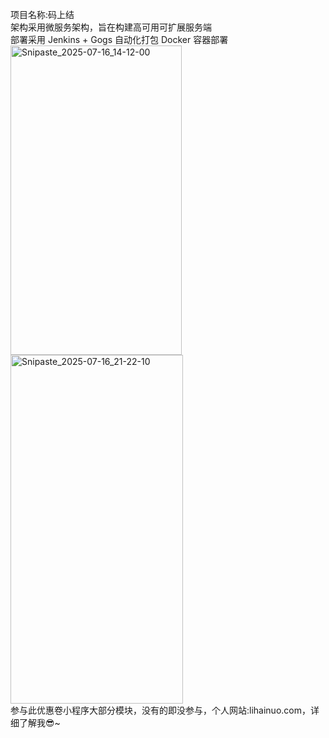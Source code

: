 项目名称:码上结
<br>
架构采用微服务架构，旨在构建高可用可扩展服务端
<br>
部署采用 Jenkins + Gogs 自动化打包 Docker 容器部署
<br>
<img width="274" height="495" alt="Snipaste_2025-07-16_14-12-00" src="https://github.com/user-attachments/assets/1e72a737-77f0-47f2-ac96-fa5a59e2726b" />
<img width="276" height="558" alt="Snipaste_2025-07-16_21-22-10" src="https://github.com/user-attachments/assets/c911b343-f74b-43bd-909e-380418d04b6d" />
<br>
参与此优惠卷小程序大部分模块，没有的即没参与，个人网站:lihainuo.com，详细了解我😎~
